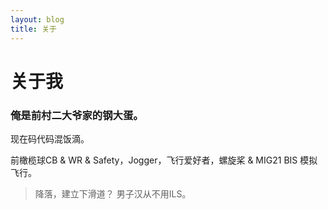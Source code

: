 ```yaml
---
layout: blog
title: 关于
---
```


# 关于我

### 俺是前村二大爷家的钢大蛋。


现在码代码混饭滴。

前橄榄球CB & WR & Safety，Jogger，飞行爱好者，螺旋桨 & MIG21 BIS 模拟飞行。 

> 降落，建立下滑道？ 男子汉从不用ILS。
